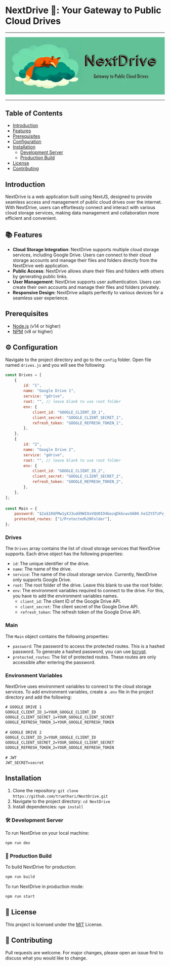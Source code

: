 # NextDrive 🦊: Your Gateway to Public Cloud Drives

---

![NextDrive Logo](/public/images/nextdrive-cover.png)

---

## Table of Contents

- [Introduction](#introduction)
- [Features](#-features)
- [Prerequisites](#prerequisites)
- [Configuration](#-configuration)
- [Installation](#installation)
  - [Development Server](#-development-server)
  - [Production Build](#-production-build)
- [License](#-license)
- [Contributing](#-contributing)

## Introduction

NextDrive is a web application built using NextJS, designed to provide seamless access and management of public cloud drives over the internet. With NextDrive, users can effortlessly connect and interact with various cloud storage services, making data management and collaboration more efficient and convenient.

## 📚 Features

- **Cloud Storage Integration**: NextDrive supports multiple cloud storage services, including Google Drive. Users can connect to their cloud storage accounts and manage their files and folders directly from the NextDrive web application.
- **Public Access**: NextDrive allows share their files and folders with others by generating public links.
- **User Management**: NextDrive supports user authentication. Users can create their own accounts and manage their files and folders privately.
- **Responsive Design:** NextDrive adapts perfectly to various devices for a seamless user experience.

## Prerequisites

- [Node.js](https://nodejs.org/en/) (v14 or higher)
- [NPM](https://www.npmjs.com/) (v8 or higher)

## ⚙️ Configuration

Navigate to the project directory and go to the `config` folder. Open file named `drives.js` and you will see the following:

```js
const Drives = [
    {
        id: "1",
        name: "Google Drive 1",
        service: "gdrive",
        root: "", // leave blank to use root folder
        env: {
            client_id: "GOOGLE_CLIENT_ID_1",
            client_secret: "GOOGLE_CLIENT_SECRET_1",
            refresh_token: "GOOGLE_REFRESH_TOKEN_1",
        },
    },
    {
        id: "2",
        name: "Google Drive 2",
        service: "gdrive",
        root: "", // leave blank to use root folder
        env: {
            client_id: "GOOGLE_CLIENT_ID_2",
            client_secret: "GOOGLE_CLIENT_SECRET_2",
            refresh_token: "GOOGLE_REFRESH_TOKEN_2",
        },
    },
];

const Main = {
    password: "$2a$10$FMw1yXJ3udd9WIOxVQU0IO4bozqDkbcwvG680.heIZt5TzPvjdGae",
    protected_routes: ["1/Protected%20Folder"],
};
```

### Drives

The `Drives` array contains the list of cloud storage services that NextDrive supports. Each drive object has the following properties:

- `id`: The unique identifier of the drive.
- `name`: The name of the drive.
- `service`: The name of the cloud storage service. Currently, NextDrive only supports Google Drive.
- `root`: The root folder of the drive. Leave this blank to use the root folder.
- `env`: The environment variables required to connect to the drive. For this, you have to add the environment variables names.
  - `client_id`: The client ID of the Google Drive API.
  - `client_secret`: The client secret of the Google Drive API.
  - `refresh_token`: The refresh token of the Google Drive API.

### Main

The `Main` object contains the following properties:

- `password`: The password to access the protected routes. This is a hashed password. To generate a hashed password, you can use [bcrypt](https://www.npmjs.com/package/bcrypt).
- `protected_routes`: The list of protected routes. These routes are only accessible after entering the password.

### Environment Variables

NextDrive uses environment variables to connect to the cloud storage services. To add environment variables, create a `.env` file in the project directory and add the following:

```env
# GOOGLE DRIVE 1
GOOGLE_CLIENT_ID_1=YOUR_GOOGLE_CLIENT_ID
GOOGLE_CLIENT_SECRET_1=YOUR_GOOGLE_CLIENT_SECRET
GOOGLE_REFRESH_TOKEN_1=YOUR_GOOGLE_REFRESH_TOKEN

# GOOGLE DRIVE 2
GOOGLE_CLIENT_ID_2=YOUR_GOOGLE_CLIENT_ID
GOOGLE_CLIENT_SECRET_2=YOUR_GOOGLE_CLIENT_SECRET
GOOGLE_REFRESH_TOKEN_2=YOUR_GOOGLE_REFRESH_TOKEN

# JWT
JWT_SECRET=secret
```

## Installation

1. Clone the repository: `git clone https://github.com/truethari/NextDrive.git`
2. Navigate to the project directory: `cd NextDrive`
3. Install dependencies: `npm install`

### 🛠 Development Server

To run NextDrive on your local machine:

```bash
npm run dev
```

### 🚀 Production Build

To build NextDrive for production:

```bash
npm run build
```

To run NextDrive in production mode:

```bash
npm run start
```

## 📄 License

This project is licensed under the [MIT](https://github.com/truethari/NextDrive/blob/master/LICENSE) License.


## 🌱 Contributing

Pull requests are welcome. For major changes, please open an issue first to discuss what you would like to change.
